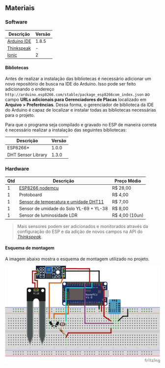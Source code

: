 ## Materiais

### Software

Descrição | Versão
------------ | -------------
[Arduino IDE](https://www.arduino.cc/)  |   1.8.5
[Thinkspeak](https://thingspeak.com/)   |   -
[Ionic](https://ionicframework.com/)    |   2 

#### Bibliotecas

Antes de realizar a instalação das bibliotecas é necessário adicionar um novo repositório de busca na IDE do Arduino. Isso pode ser feito adicionando o endereço `http://arduino.esp8266.com/stable/package_esp8266com_index.json` ao campo **URLs adicionais para Gerenciadores de Placas** localizado em **Arquivo > Preferências**. Dessa forma, o gerenciador de biblioteca da IDE do Arduino é capaz de localizar e instalar todas as bibliotecas necessárias para o projeto.

Para que o programa seja compilado e gravado no ESP de maneira correta é necessário realizar a instalação das seguintes bibliotecas:

Descrição | Versão
------------ | -------------
ESP8266*  |   1.0.0
DHT Sensor Library | 1.3.0

### Hardware

Qtd | Descrição | Preço Médio
------------ | ------------- | -------------
1   |   [ESP8266 nodemcu](https://www.filipeflop.com/blog/esp8266-nodemcu-como-programar/)  | R$ 28,00
1   |   Protoboard | R$ 4,00
1   |   [Sensor de temperatura e umidade DHT11](https://akizukidenshi.com/download/ds/aosong/DHT11.pdf) | R$ 7,00
1   |   Sensor de umidade do Solo YL-69 + YL-38| R$ 8,00
1   |   Sensor de luminosidade LDR | R$ 4,00 (10un)

> Mais sensores podem ser adicionados e monitorados através da configuração do ESP e da adição de novos campos na API do [*Thinkspeak*](https://thingspeak.com).

#### Esquema de montagem

A imagem abaixo mostra o esquema de montagem utilizado no projeto.

![Esquema de montagem](documentacao/res/montagem_fritz_bb.png)


